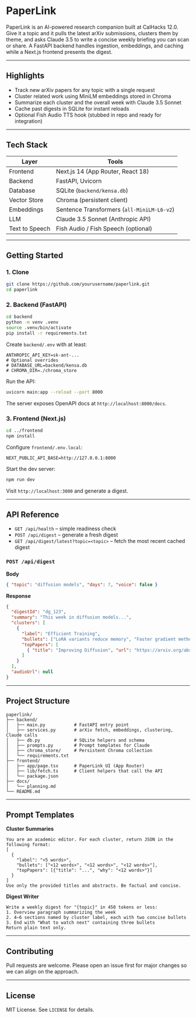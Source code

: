 # PaperLink

PaperLink is an AI-powered research companion built at CalHacks 12.0. Give it a topic and it pulls the latest arXiv submissions, clusters them by theme, and asks Claude 3.5 to write a concise weekly briefing you can scan or share. A FastAPI backend handles ingestion, embeddings, and caching while a Next.js frontend presents the digest.

---

## Highlights

- Track new arXiv papers for any topic with a single request
- Cluster related work using MiniLM embeddings stored in Chroma
- Summarize each cluster and the overall week with Claude 3.5 Sonnet
- Cache past digests in SQLite for instant reloads
- Optional Fish Audio TTS hook (stubbed in repo and ready for integration)

---

## Tech Stack

| Layer | Tools |
|-------|-------|
| Frontend | Next.js 14 (App Router, React 18) |
| Backend | FastAPI, Uvicorn |
| Database | SQLite (`backend/kensa.db`) |
| Vector Store | Chroma (persistent client) |
| Embeddings | Sentence Transformers (`all-MiniLM-L6-v2`) |
| LLM | Claude 3.5 Sonnet (Anthropic API) |
| Text to Speech | Fish Audio / Fish Speech (optional) |

---

## Getting Started

### 1. Clone
```bash
git clone https://github.com/yourusername/paperlink.git
cd paperlink
```

### 2. Backend (FastAPI)
```bash
cd backend
python -m venv .venv
source .venv/bin/activate
pip install -r requirements.txt
```

Create `backend/.env` with at least:
```
ANTHROPIC_API_KEY=sk-ant-...
# Optional overrides
# DATABASE_URL=backend/kensa.db
# CHROMA_DIR=./chroma_store
```

Run the API:
```bash
uvicorn main:app --reload --port 8000
```

The server exposes OpenAPI docs at `http://localhost:8000/docs`.

### 3. Frontend (Next.js)
```bash
cd ../frontend
npm install
```

Configure `frontend/.env.local`:
```
NEXT_PUBLIC_API_BASE=http://127.0.0.1:8000
```

Start the dev server:
```bash
npm run dev
```

Visit `http://localhost:3000` and generate a digest.

---

## API Reference

- `GET /api/health` – simple readiness check  
- `POST /api/digest` – generate a fresh digest  
- `GET /api/digest/latest?topic=<topic>` – fetch the most recent cached digest

### `POST /api/digest`

**Body**
```json
{ "topic": "diffusion models", "days": 7, "voice": false }
```

**Response**
```json
{
  "digestId": "dg_123",
  "summary": "This week in diffusion models...",
  "clusters": [
    {
      "label": "Efficient Training",
      "bullets": ["LoRA variants reduce memory", "Faster gradient methods"],
      "topPapers": [
        { "title": "Improving Diffusion", "url": "https://arxiv.org/abs/2501.12345", "why": "Parameter-efficient finetuning" }
      ]
    }
  ],
  "audioUrl": null
}
```

---

## Project Structure

```
paperlink/
├── backend/
│   ├── main.py           # FastAPI entry point
│   ├── services.py       # arXiv fetch, embeddings, clustering, Claude calls
│   ├── db.py             # SQLite helpers and schema
│   ├── prompts.py        # Prompt templates for Claude
│   ├── chroma_store/     # Persistent Chroma collection
│   └── requirements.txt
├── frontend/
│   ├── app/page.tsx      # PaperLink UI (App Router)
│   ├── lib/fetch.ts      # Client helpers that call the API
│   └── package.json
├── docs/
│   └── planning.md
└── README.md
```

---

## Prompt Templates

**Cluster Summaries**
```
You are an academic editor. For each cluster, return JSON in the following format:
[
  {
    "label": "<5 words>",
    "bullets": ["<12 words>", "<12 words>", "<12 words>"],
    "topPapers": [{"title": "...", "why": "<12 words>"}]
  }
]
Use only the provided titles and abstracts. Be factual and concise.
```

**Digest Writer**
```
Write a weekly digest for "{topic}" in 450 tokens or less:
1. Overview paragraph summarizing the week
2. 4–6 sections named by cluster label, each with two concise bullets
3. End with "What to watch next" containing three bullets
Return plain text only.
```

---

## Contributing

Pull requests are welcome. Please open an issue first for major changes so we can align on the approach.

---

## License

MIT License. See `LICENSE` for details.
